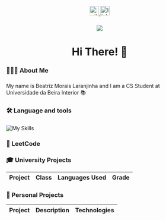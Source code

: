 <div align="center">
     <a href="https://github.com/beatrizlaranjinha" target="blank">
     <img src="https://img.shields.io/static/v1?message=GitHub&logo=github&label=&color=000000&logoColor=white&labelColor=&style=for-the-badge" height="25" alt="github badge" /> 
   </a>
  <a href="https://www.linkedin.com/in/beatrizlaranjinha090306" target="blank">
    <img src="https://img.shields.io/static/v1?message=LinkedIn&logo=linkedin&label=&color=0077B5&logoColor=white&labelColor=&style=for-the-badge" height="25" alt="linkedin logo"  />
  </a>
</div>

###

<div align="center">
  <img src="https://visitor-badge.laobi.icu/badge?page_id=beatrizlaranjinha.beatrizlaranjinha&"  />
</div>

###

<h1 align="center">Hi There! 👋</h1>

###

<h3 align="left">👩🏻‍💻  About Me</h3>

###

<p align="left">My name is Beatriz Morais Laranjinha and I am a CS Student at Universidade da Beira Interior 📚<br>

###

<h3 align="left">🛠 Language and tools</h3>

###

![My Skills](https://go-skill-icons.vercel.app/api/icons?i=c,python,ocaml,java,docker)

###

<h3 align="left">🎯 LeetCode</h3>

###



###

<h3 align="left">🎓  University Projects</h3>

<table>
  <thead>
    <tr>
      <th>Project</th>
      <th>Class</th>
      <th>Languages Used</th>
      <th>Grade</th>
    </tr>
  </thead>
  <tbody>
    <!-- University projects will be added here -->
  </tbody>
</table>

<h3 align="left">🎀 Personal Projects</h3>

<table>
  <thead>
    <tr>
      <th>Project</th>
      <th>Description</th>
      <th>Technologies</th>
    </tr>
  </thead>
  <tbody>
    <!-- Personal projects will be added here -->
  </tbody>
</table>
